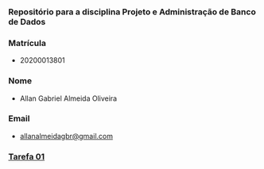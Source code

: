 ### Repositório para a disciplina Projeto e Administração de Banco de Dados

### Matrícula
- 20200013801

### Nome
- Allan Gabriel Almeida Oliveira

### Email
- allanalmeidagbr@gmail.com


### [Tarefa 01](https://github.com/allangbr/Consultas-Aninhadas/blob/main/tarefas/t01/tarefa01.md)
